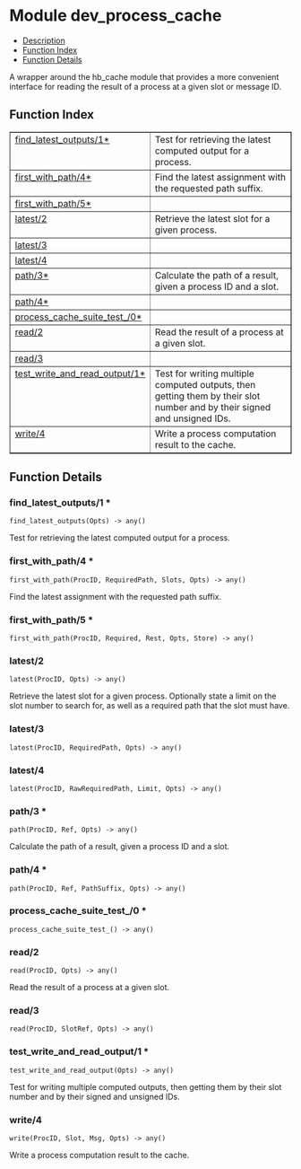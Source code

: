 

# Module dev_process_cache #
* [Description](#description)
* [Function Index](#index)
* [Function Details](#functions)

A wrapper around the hb_cache module that provides a more
convenient interface for reading the result of a process at a given slot or
message ID.

<a name="index"></a>

## Function Index ##


<table width="100%" border="1" cellspacing="0" cellpadding="2" summary="function index"><tr><td valign="top"><a href="#find_latest_outputs-1">find_latest_outputs/1*</a></td><td>Test for retrieving the latest computed output for a process.</td></tr><tr><td valign="top"><a href="#first_with_path-4">first_with_path/4*</a></td><td>Find the latest assignment with the requested path suffix.</td></tr><tr><td valign="top"><a href="#first_with_path-5">first_with_path/5*</a></td><td></td></tr><tr><td valign="top"><a href="#latest-2">latest/2</a></td><td>Retrieve the latest slot for a given process.</td></tr><tr><td valign="top"><a href="#latest-3">latest/3</a></td><td></td></tr><tr><td valign="top"><a href="#latest-4">latest/4</a></td><td></td></tr><tr><td valign="top"><a href="#path-3">path/3*</a></td><td>Calculate the path of a result, given a process ID and a slot.</td></tr><tr><td valign="top"><a href="#path-4">path/4*</a></td><td></td></tr><tr><td valign="top"><a href="#process_cache_suite_test_-0">process_cache_suite_test_/0*</a></td><td></td></tr><tr><td valign="top"><a href="#read-2">read/2</a></td><td>Read the result of a process at a given slot.</td></tr><tr><td valign="top"><a href="#read-3">read/3</a></td><td></td></tr><tr><td valign="top"><a href="#test_write_and_read_output-1">test_write_and_read_output/1*</a></td><td>Test for writing multiple computed outputs, then getting them by
their slot number and by their signed and unsigned IDs.</td></tr><tr><td valign="top"><a href="#write-4">write/4</a></td><td>Write a process computation result to the cache.</td></tr></table>


<a name="functions"></a>

## Function Details ##

<a name="find_latest_outputs-1"></a>

### find_latest_outputs/1 * ###

`find_latest_outputs(Opts) -> any()`

Test for retrieving the latest computed output for a process.

<a name="first_with_path-4"></a>

### first_with_path/4 * ###

`first_with_path(ProcID, RequiredPath, Slots, Opts) -> any()`

Find the latest assignment with the requested path suffix.

<a name="first_with_path-5"></a>

### first_with_path/5 * ###

`first_with_path(ProcID, Required, Rest, Opts, Store) -> any()`

<a name="latest-2"></a>

### latest/2 ###

`latest(ProcID, Opts) -> any()`

Retrieve the latest slot for a given process. Optionally state a limit
on the slot number to search for, as well as a required path that the slot
must have.

<a name="latest-3"></a>

### latest/3 ###

`latest(ProcID, RequiredPath, Opts) -> any()`

<a name="latest-4"></a>

### latest/4 ###

`latest(ProcID, RawRequiredPath, Limit, Opts) -> any()`

<a name="path-3"></a>

### path/3 * ###

`path(ProcID, Ref, Opts) -> any()`

Calculate the path of a result, given a process ID and a slot.

<a name="path-4"></a>

### path/4 * ###

`path(ProcID, Ref, PathSuffix, Opts) -> any()`

<a name="process_cache_suite_test_-0"></a>

### process_cache_suite_test_/0 * ###

`process_cache_suite_test_() -> any()`

<a name="read-2"></a>

### read/2 ###

`read(ProcID, Opts) -> any()`

Read the result of a process at a given slot.

<a name="read-3"></a>

### read/3 ###

`read(ProcID, SlotRef, Opts) -> any()`

<a name="test_write_and_read_output-1"></a>

### test_write_and_read_output/1 * ###

`test_write_and_read_output(Opts) -> any()`

Test for writing multiple computed outputs, then getting them by
their slot number and by their signed and unsigned IDs.

<a name="write-4"></a>

### write/4 ###

`write(ProcID, Slot, Msg, Opts) -> any()`

Write a process computation result to the cache.


